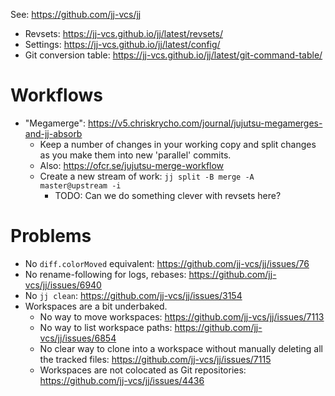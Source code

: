 See: <https://github.com/jj-vcs/jj>

- Revsets: <https://jj-vcs.github.io/jj/latest/revsets/>
- Settings: <https://jj-vcs.github.io/jj/latest/config/>
- Git conversion table: <https://jj-vcs.github.io/jj/latest/git-command-table/>

# Workflows

- "Megamerge": <https://v5.chriskrycho.com/journal/jujutsu-megamerges-and-jj-absorb>
  - Keep a number of changes in your working copy and split changes as you make
    them into new 'parallel' commits.
  - Also: <https://ofcr.se/jujutsu-merge-workflow>
  - Create a new stream of work: `jj split -B merge -A master@upstream -i`
    - TODO: Can we do something clever with revsets here?

# Problems

- No `diff.colorMoved` equivalent: <https://github.com/jj-vcs/jj/issues/76>
- No rename-following for logs, rebases: <https://github.com/jj-vcs/jj/issues/6940>
- No `jj clean`: <https://github.com/jj-vcs/jj/issues/3154>
- Workspaces are a bit underbaked.
  - No way to move workspaces: <https://github.com/jj-vcs/jj/issues/7113>
  - No way to list workspace paths: <https://github.com/jj-vcs/jj/issues/6854>
  - No clear way to clone into a workspace without manually deleting all the
    tracked files: <https://github.com/jj-vcs/jj/issues/7115>
  - Workspaces are not colocated as Git repositories: <https://github.com/jj-vcs/jj/issues/4436>
